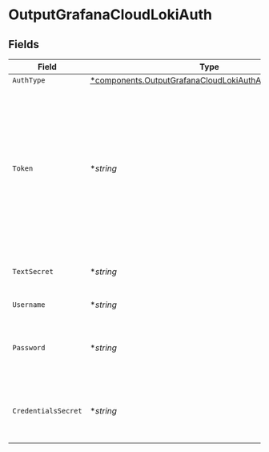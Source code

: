 # OutputGrafanaCloudLokiAuth


## Fields

| Field                                                                                                                                                                                                       | Type                                                                                                                                                                                                        | Required                                                                                                                                                                                                    | Description                                                                                                                                                                                                 |
| ----------------------------------------------------------------------------------------------------------------------------------------------------------------------------------------------------------- | ----------------------------------------------------------------------------------------------------------------------------------------------------------------------------------------------------------- | ----------------------------------------------------------------------------------------------------------------------------------------------------------------------------------------------------------- | ----------------------------------------------------------------------------------------------------------------------------------------------------------------------------------------------------------- |
| `AuthType`                                                                                                                                                                                                  | [*components.OutputGrafanaCloudLokiAuthAuthenticationType](../../models/components/outputgrafanacloudlokiauthauthenticationtype.md)                                                                         | :heavy_minus_sign:                                                                                                                                                                                          | N/A                                                                                                                                                                                                         |
| `Token`                                                                                                                                                                                                     | **string*                                                                                                                                                                                                   | :heavy_minus_sign:                                                                                                                                                                                          | Bearer token to include in the authorization header. In Grafana Cloud, this is generally built by concatenating the username and the API key, separated by a colon. Example: <your-username>:<your-api-key> |
| `TextSecret`                                                                                                                                                                                                | **string*                                                                                                                                                                                                   | :heavy_minus_sign:                                                                                                                                                                                          | Select or create a stored text secret                                                                                                                                                                       |
| `Username`                                                                                                                                                                                                  | **string*                                                                                                                                                                                                   | :heavy_minus_sign:                                                                                                                                                                                          | Username for authentication                                                                                                                                                                                 |
| `Password`                                                                                                                                                                                                  | **string*                                                                                                                                                                                                   | :heavy_minus_sign:                                                                                                                                                                                          | Password (API key in Grafana Cloud domain) for authentication                                                                                                                                               |
| `CredentialsSecret`                                                                                                                                                                                         | **string*                                                                                                                                                                                                   | :heavy_minus_sign:                                                                                                                                                                                          | Select or create a secret that references your credentials                                                                                                                                                  |